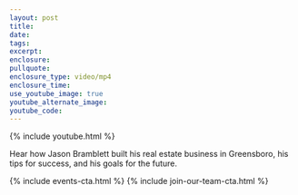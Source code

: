 ```yaml
---
layout: post
title:
date:
tags:
excerpt:
enclosure:
pullquote:
enclosure_type: video/mp4
enclosure_time:
use_youtube_image: true
youtube_alternate_image:
youtube_code:
---
```


{% include youtube.html %}

Hear how Jason Bramblett built his real estate business in Greensboro, his tips for success, and his goals for the future.

{% include events-cta.html %} {% include join-our-team-cta.html %}
